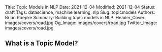 Title: Topic Models in NLP
Date: 2021-12-04
Modified: 2021-12-04
Status: draft
Tags: datascience, machine learning, nlp
Slug: topicmodels
Authors: Brian Roepke
Summary: Building topic models in NLP.
Header_Cover: images/covers/road.jpg
Og_Image: images/covers/road.jpg
Twitter_Image: images/covers/road.jpg

## What is a Topic Model?

